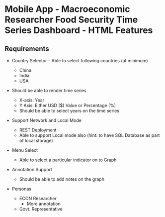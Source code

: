 # Mobile App - Macroeconomic Researcher Food Security Time Series Dashboard - HTML Features 

## Requirements

- Country Selector – Able to select following countries (at minimum) 
    - China
    - India
    - USA

- Should be able to render time series
  - X-axis: Year
  - Y Axis: Either USD ($) Value or Percentage (%)
  - Should be able to select years on the time series

- Support Network and Local Mode
  - REST Deployment
  - Able to support Local mode also (hint: to have SQL Database as part of local storage)

- Menu Select
  - Able to select a particular indicator on to Graph

- Annotation Support
  - Should be able to add notes on the graph

- Personas
  - ECON Researcher
    - More annotation 
  - Govt. Representative
